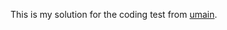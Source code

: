 This is my solution for the coding test from [umain](https://github.com/eidra-umain/umain-work-test-web).
